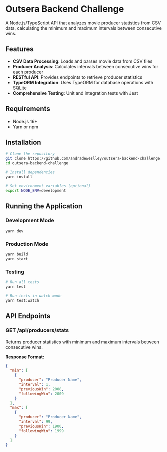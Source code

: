 # Outsera Backend Challenge

A Node.js/TypeScript API that analyzes movie producer statistics from CSV data, calculating the minimum and maximum intervals between consecutive wins.

## Features

- **CSV Data Processing**: Loads and parses movie data from CSV files
- **Producer Analysis**: Calculates intervals between consecutive wins for each producer
- **RESTful API**: Provides endpoints to retrieve producer statistics
- **TypeORM Integration**: Uses TypeORM for database operations with SQLite
- **Comprehensive Testing**: Unit and integration tests with Jest

## Requirements

- Node.js 16+
- Yarn or npm

## Installation

```bash
# Clone the repository
git clone https://github.com/andradeweslley/outsera-backend-challenge
cd outsera-backend-challenge

# Install dependencies
yarn install

# Set environment variables (optional)
export NODE_ENV=development
```

## Running the Application

### Development Mode
```bash
yarn dev
```

### Production Mode
```bash
yarn build
yarn start
```

### Testing
```bash
# Run all tests
yarn test

# Run tests in watch mode
yarn test:watch
```

## API Endpoints

### GET /api/producers/stats
Returns producer statistics with minimum and maximum intervals between consecutive wins.

**Response Format:**
```json
{
  "min": [
    {
      "producer": "Producer Name",
      "interval": 1,
      "previousWin": 2008,
      "followingWin": 2009
    }
  ],
  "max": [
    {
      "producer": "Producer Name", 
      "interval": 99,
      "previousWin": 1900,
      "followingWin": 1999
    }
  ]
}
```
